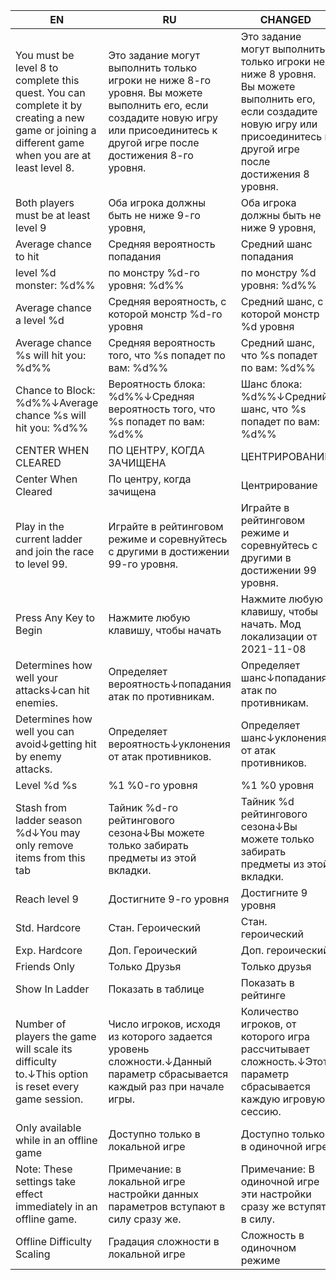 | EN | RU | CHANGED |
| --- | --- | --- |
| You must be level 8 to complete this quest. You can complete it by creating a new game or joining a different game when you are at least level 8. | Это задание могут выполнить только игроки не ниже 8-го уровня. Вы можете выполнить его, если создадите новую игру или присоединитесь к другой игре после достижения 8-го уровня. | Это задание могут выполнить только игроки не ниже 8 уровня. Вы можете выполнить его, если создадите новую игру или присоединитесь к другой игре после достижения 8 уровня. |
| Both players must be at least level 9 | Оба игрока должны быть не ниже 9-го уровня, | Оба игрока должны быть не ниже 9 уровня, |
| Average chance to hit | Средняя вероятность попадания | Средний шанс попадания |
| level %d monster: %d%% | по монстру %d-го уровня: %d%% | по монстру %d уровня: %d%% |
| Average chance a level %d | Средняя вероятность, с которой монстр %d-го уровня | Средний шанс, с которой монстр %d уровня |
| Average chance %s will hit you: %d%% | Средняя вероятность того, что %s попадет по вам: %d%% | Средний шанс, что %s попадет по вам: %d%% |
| Chance to Block: %d%%↓Average chance %s will hit you: %d%% | Вероятность блока: %d%%↓Средняя вероятность того, что %s попадет по вам: %d%% | Шанс блока: %d%%↓Средний шанс, что %s попадет по вам: %d%% |
| CENTER WHEN CLEARED | ПО ЦЕНТРУ, КОГДА ЗАЧИЩЕНА | ЦЕНТРИРОВАНИЕ |
| Center When Cleared | По центру, когда зачищена | Центрирование |
| Play in the current ladder and join the race to level 99. | Играйте в рейтинговом режиме и соревнуйтесь с другими в достижении 99-го уровня. | Играйте в рейтинговом режиме и соревнуйтесь с другими в достижении 99 уровня. |
| Press Any Key to Begin | Нажмите любую клавишу, чтобы начать | Нажмите любую клавишу, чтобы начать. Мод локализации от 2021-11-08 |
| Determines how well your attacks↓can hit enemies. | Определяет вероятность↓попадания атак по противникам. | Определяет шанс↓попадания атак по противникам. |
| Determines how well you can avoid↓getting hit by enemy attacks. | Определяет вероятность↓уклонения от атак противников. | Определяет шанс↓уклонения от атак противников. |
| Level %d %s | %1 %0-го уровня | %1 %0 уровня |
| Stash from ladder season %d↓You may only remove items from this tab | Тайник %d-го рейтингового сезона↓Вы можете только забирать предметы из этой вкладки. | Тайник %d рейтингового сезона↓Вы можете только забирать предметы из этой вкладки. |
| Reach level 9 | Достигните 9-го уровня | Достигните 9 уровня |
| Std. Hardcore | Стан. Героический | Стан. героический |
| Exp. Hardcore | Доп. Героический | Доп. героический |
| Friends Only | Только Друзья | Только друзья |
| Show In Ladder | Показать в таблице | Показать в рейтинге |
| Number of players the game will scale its difficulty to.↓This option is reset every game session. | Число игроков, исходя из которого задается уровень сложности.↓Данный параметр сбрасывается каждый раз при начале игры. | Количество игроков, от которого игра рассчитывает сложность.↓Этот параметр сбрасывается каждую игровую сессию. |
| Only available while in an offline game | Доступно только в локальной игре | Доступно только в одиночной игре |
| Note: These settings take effect immediately in an offline game. | Примечание: в локальной игре настройки данных параметров вступают в силу сразу же. | Примечание: В одиночной игре эти настройки сразу же вступят в силу. |
| Offline Difficulty Scaling | Градация сложности в локальной игре | Сложность в одиночном режиме |
